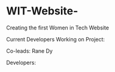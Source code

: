 # WIT-Website-
Creating the first Women in Tech Website 

Current Developers Working on Project:

Co-leads:
Rane Dy


Developers:

